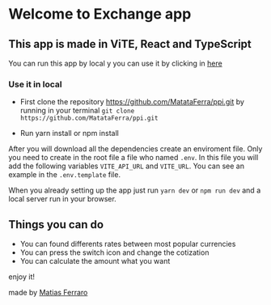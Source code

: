 # Welcome to Exchange app

## This app is made in ViTE, React and TypeScript

You can run this app by local y you can use it by clicking in [here](https://matataferra.com.ar)

### Use it in local

- First clone the repository https://github.com/MatataFerra/ppi.git by running in your terminal `git clone https://github.com/MatataFerra/ppi.git`

- Run yarn install or npm install

After you will download all the dependencies create an enviroment file. Only you need to create in the root file a file who named `.env`. In this file you will add the following variables `VITE_API_URL` and `VITE_URL`. You can see an example in the `.env.template` file.

When you already setting up the app just run `yarn dev` or `npm run dev` and a local server run in your browser.

## Things you can do

- You can found differents rates between most popular currencies
- You can press the switch icon and change the cotization
- You can calculate the amount what you want

enjoy it!

made by [Matias Ferraro](https://matataferra.com.ar)
